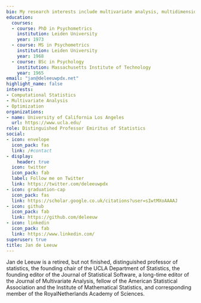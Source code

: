 ```yaml
---
bio: My research interests include multivariate analysis, multidimensional scaling, optimization, R and C programming
education:
  courses:
  - course: PhD in Psychometrics
    institution: Leiden University
    year: 1973
  - course: MS in Psychometrics
    institution: Leiden University
    year: 1968
  - course: BSc in Psychology
    institution: Massachusetts Institute of Technology
    year: 1965
email: "jan@deleeuwpdx.net"
highlight_name: false
interests:
- Computational Statistics
- Multivariate Analysis
- Optimization
organizations:
- name: University of California Los Angeles
  url: https://www.ucla.edu/
role: Distinguished Professor Emiritus of Statistics
social:
- icon: envelope
  icon_pack: fas
  link: /#contact
- display:
    header: true
  icon: twitter
  icon_pack: fab
  label: Follow me on Twitter
  link: https://twitter.com/deleeuwpdx
- icon: graduation-cap
  icon_pack: fas
  link: https://scholar.google.co.uk/citations?user=sIwtMXoAAAAJ
- icon: github
  icon_pack: fab
  link: https://github.com/deleeuw
- icon: linkedin
  icon_pack: fab
  link: https://www.linkedin.com/
superuser: true
title: Jan de Leeuw
---
```


Jan de Leeuw is a retired, but not finished, distinguished professor of statistics, the founding chair of the UCLA Department of Statistics, the founding editor of the Journal of Statistical Software, a long-time editor of the Journal of Multivariate Analysis, fellow of the American Statistical Association and the Institute of Mathematical Statistics, and corresponding member of the RoyalNetherlands Academy of Sciences. 

